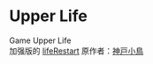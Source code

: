 # Upper Life
Game Upper Life  
加强版的 [lifeRestart](https://github.com/VickScarlet/lifeRestart) 原作者：[神戸小鳥](https://github.com/VickScarlet)
